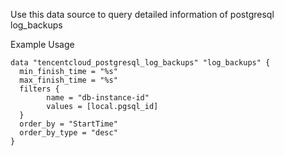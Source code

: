 Use this data source to query detailed information of postgresql log_backups

Example Usage

```hcl
data "tencentcloud_postgresql_log_backups" "log_backups" {
  min_finish_time = "%s"
  max_finish_time = "%s"
  filters {
		name = "db-instance-id"
		values = [local.pgsql_id]
  }
  order_by = "StartTime"
  order_by_type = "desc"
}
```